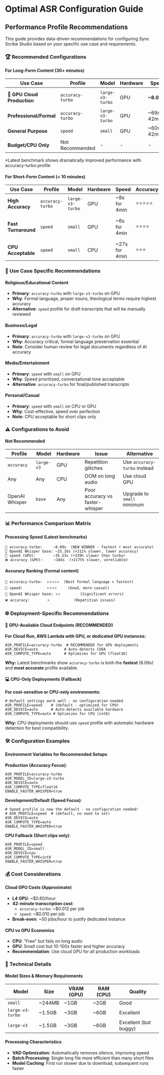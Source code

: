 # Optimal ASR Configuration Guide

## Performance Profile Recommendations

This guide provides data-driven recommendations for configuring Sync Scribe Studio based on your specific use case and requirements.

### 🏆 Recommended Configurations

#### For Long-Form Content (30+ minutes)

| Use Case | Profile | Model | Hardware | Speed | Accuracy | Best For |
|----------|---------|-------|----------|-------|----------|----------|
| **🥇 GPU Cloud Production** | `accuracy-turbo` | `large-v3-turbo` | GPU | **~8.09s*** | ⭐⭐⭐⭐⭐ | **RECOMMENDED for GPU endpoints** |
| **Professional/Formal** | `accuracy-turbo` | `large-v3-turbo` | GPU | ~69s for 42min | ⭐⭐⭐⭐⭐ | Sermons, lectures, legal |
| **General Purpose** | `speed` | `small` | GPU | ~60s for 42min | ⭐⭐⭐⭐ | Podcasts, interviews |
| **Budget/CPU Only** | Not Recommended | - | - | - | - | Use cloud GPU instead |

*Latest benchmark shows dramatically improved performance with accuracy-turbo profile

#### For Short-Form Content (< 10 minutes)

| Use Case | Profile | Model | Hardware | Speed | Accuracy | Best For |
|----------|---------|-------|----------|-------|----------|----------|
| **High Accuracy** | `accuracy-turbo` | `large-v3-turbo` | GPU | ~8s for 4min | ⭐⭐⭐⭐⭐ | Important recordings |
| **Fast Turnaround** | `speed` | `small` | GPU | ~6s for 4min | ⭐⭐⭐⭐ | Social media, quick notes |
| **CPU Acceptable** | `speed` | `small` | CPU | ~27s for 4min | ⭐⭐⭐ | Local processing |

### 🎯 Use Case Specific Recommendations

#### Religious/Educational Content
- **Primary**: `accuracy-turbo` with `large-v3-turbo` on GPU
- **Why**: Formal language, proper nouns, theological terms require highest accuracy
- **Alternative**: `speed` profile for draft transcripts that will be manually reviewed

#### Business/Legal
- **Primary**: `accuracy-turbo` with `large-v3-turbo` on GPU
- **Why**: Accuracy critical, formal language preservation essential
- **Note**: Consider human review for legal documents regardless of AI accuracy

#### Media/Entertainment
- **Primary**: `speed` with `small` on GPU
- **Why**: Speed prioritized, conversational tone acceptable
- **Alternative**: `accuracy-turbo` for final/published transcripts

#### Personal/Casual
- **Primary**: `speed` with `small` on CPU or GPU
- **Why**: Cost-effective, speed over perfection
- **Note**: CPU acceptable for short clips only

### ⚠️ Configurations to Avoid

#### Not Recommended
| Profile | Model | Hardware | Issue | Alternative |
|---------|-------|----------|-------|-------------|
| `accuracy` | `large-v3` | GPU | Repetition glitches | Use `accuracy-turbo` instead |
| Any | Any | CPU | OOM on long audio | Use cloud GPU |
| OpenAI Whisper | `base` | Any | Poor accuracy vs faster-whisper | Upgrade to `small` minimum |

### 📊 Performance Comparison Matrix

#### Processing Speed (Latest benchmarks)
```
🥇 accuracy-turbo:     ~8.09s  (NEW WINNER - fastest + most accurate)
🥈 OpenAI Whisper base: ~25.16s (+211% slower, lower accuracy) 
🥉 speed (GPU):        ~35.53s (+339% slower than turbo)
❌ accuracy (GPU):     ~184s  (+2175% slower, unreliable)
```

#### Accuracy Ranking (Formal content)
```
🥇 accuracy-turbo:  ⭐⭐⭐⭐⭐  (Best formal language + fastest)
🥈 speed:           ⭐⭐⭐⭐     (Good, more casual)
🥉 OpenAI Whisper base: ⭐⭐         (Significant errors)
❌ accuracy:        ⭐           (Repetition issues)
```

### 🌐 Deployment-Specific Recommendations

#### 📱 GPU-Available Cloud Endpoints (RECOMMENDED)
**For Cloud Run, AWS Lambda with GPU, or dedicated GPU instances:**
```env
ASR_PROFILE=accuracy-turbo  # RECOMMENDED for GPU deployments
ASR_DEVICE=auto            # Auto-detects CUDA
ASR_COMPUTE_TYPE=auto      # Optimizes for GPU (float16)
```
**Why:** Latest benchmarks show `accuracy-turbo` is both the **fastest** (8.09s) and **most accurate** profile available.

#### 💻 CPU-Only Deployments (Fallback)
**For cost-sensitive or CPU-only environments:**
```env
# Default settings work well - no configuration needed
ASR_PROFILE=speed    # (default - optimized for CPU)
ASR_DEVICE=auto      # Auto-detects available hardware
ASR_COMPUTE_TYPE=auto # Optimizes for CPU (int8)
```
**Why:** CPU deployments should use `speed` profile with automatic hardware detection for best compatibility.

### 🛠️ Configuration Examples

#### Environment Variables for Recommended Setups

**Production (Accuracy Focus)**:
```env
ASR_PROFILE=accuracy-turbo
ASR_MODEL_ID=large-v3-turbo
ASR_DEVICE=auto
ASR_COMPUTE_TYPE=float16
ENABLE_FASTER_WHISPER=true
```

**Development/Default (Speed Focus)**:
```env
# Speed profile is now the default - no configuration needed!
# ASR_PROFILE=speed  # (default, no need to set)
ASR_DEVICE=auto
ASR_COMPUTE_TYPE=auto
ENABLE_FASTER_WHISPER=true
```

**CPU Fallback (Short clips only)**:
```env
ASR_PROFILE=speed
ASR_MODEL_ID=small
ASR_DEVICE=cpu
ASR_COMPUTE_TYPE=int8
ENABLE_FASTER_WHISPER=true
```

### 💰 Cost Considerations

#### Cloud GPU Costs (Approximate)
- **L4 GPU**: ~$0.60/hour
- **42-minute transcription cost**:
  - `accuracy-turbo`: ~$0.012 per job
  - `speed`: ~$0.010 per job
- **Break-even**: ~50 jobs/hour to justify dedicated instance

#### CPU vs GPU Economics
- **CPU**: "Free" but fails on long audio
- **GPU**: Small cost but 10-100x faster and higher accuracy
- **Recommendation**: Use cloud GPU for all production workloads

### 🔬 Technical Details

#### Model Sizes & Memory Requirements
| Model | Size | VRAM (GPU) | RAM (CPU) | Quality |
|-------|------|------------|-----------|---------|
| `small` | ~244MB | ~1GB | ~2GB | Good |
| `large-v3-turbo` | ~1.5GB | ~3GB | ~6GB | Excellent |
| `large-v3` | ~1.5GB | ~3GB | ~6GB | Excellent (but buggy) |

#### Processing Characteristics
- **VAD Optimization**: Automatically removes silence, improving speed
- **Batch Processing**: Single long file more efficient than many short files
- **Model Caching**: First run slower due to download, subsequent runs faster
